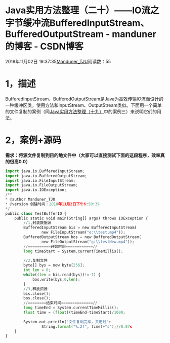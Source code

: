 
# Java实用方法整理（二十）——IO流之字节缓冲流BufferedInputStream、BufferedOutputStream - manduner的博客 - CSDN博客


2018年11月02日 19:37:35[Manduner_TJU](https://me.csdn.net/manduner)阅读数：55


# 1，描述
BufferedInputStream、BufferedOutputStream是Java为高效传输IO流而设计的一种缓冲区类，使用方法和InputStream、OutputStream类似。下面用一个简单的文件复制的案例（同[Java实用方法整理（十九）](https://blog.csdn.net/manduner/article/details/83548311)中的案例三）来说明它们的用法。
# 2，案例+源码
**需求：将源文件复制到目的地文件中（****大家可以直接测试下面的这段程序，效率真的很高0.0****）**
```python
import java.io.BufferedInputStream;
import java.io.BufferedOutputStream;
import java.io.FileInputStream;
import java.io.FileOutputStream;
import java.io.IOException;
/**
* @author Manduner_TJU
* @version 创建时间：2018年11月2日下午6:50:39
*/
public class TestBufferIO {
	public static void main(String[] args) throws IOException {
		//1,封装数据源
		BufferedInputStream bis = new BufferedInputStream(
				new FileInputStream("e:\\test.mp4"));
		BufferedOutputStream bos = new BufferedOutputStream(
				new FileOutputStream("g:\\testNew.mp4"));
		//==========开始时间============//
		long timeStart = System.currentTimeMillis();
		
		//2,复制文件
		byte[] bys = new byte[256];
		int len = 0;
		while((len = bis.read(bys))!=-1) {
			bos.write(bys,0,len);
		}
		//3,释放资源
		bis.close();
		bos.close();
		//========结束时间==============//
		long timeEnd = System.currentTimeMillis();
		float time = (float)(timeEnd-timeStart)/1000;
		
		System.out.println("文件复制完毕，共用时"+
				String.format("%.2f", time)+"s");//0.07s
	}
}
```



